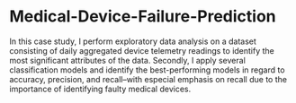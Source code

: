 # Medical-Device-Failure-Prediction
In this case study, I perform exploratory data analysis on a dataset consisting of daily aggregated
device telemetry readings to identify the most significant attributes of the data. Secondly, I apply
several classification models and identify the best-performing models in regard to accuracy, precision,
and recall–with especial emphasis on recall due to the importance of identifying faulty medical
devices.
